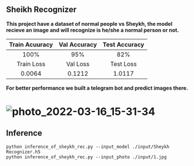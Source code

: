 ## Sheikh Recognizer
**This project have a dataset of normal people vs Sheykh, the model recieve an image and will recognize is he/she a normal person or not.**

|Train Acuuracy  | Val Accuracy | Test Accuracy|
|     :---:      |  :---: | :---:
|100% |95%|82% |
| Train Loss | Val Loss | Test Loss
|0.0064  | 0.1212|1.0117|

**For better performance we built a telegram bot and predict images there.**

# ![photo_2022-03-16_15-31-34](https://user-images.githubusercontent.com/88204357/158585724-eb6b7867-e3df-4999-b6d5-f91ed050cd3f.jpg)

## Inference

```
python inference_of_sheykh_rec.py --input_model ./input/Sheykh Recognizer.h5
python inference_of_sheykh_rec.py --input_photo ./input/1.jpg 
```
